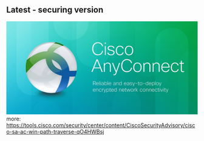 ## Latest - securing version 
![](https://github.com/nu11secur1ty/CISCO/blob/master/AnyConnect/Windows/docs/Cisco-AnyConnect.png)
more: https://tools.cisco.com/security/center/content/CiscoSecurityAdvisory/cisco-sa-ac-win-path-traverse-qO4HWBsj

